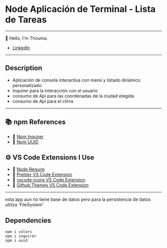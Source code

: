 # Node Aplicación de Terminal - Lista de Tareas

---

👋 Hello, I'm Thouma.

- [LinkedIn](https://www.linkedin.com/in/richard-allcca-llano/)

---

## Description

- Aplicación de consola interactiva con menú y listado dinámico personalizado
- Inquirer para la interacción con el usuario
- consumo de Api para las coordenadas de la ciudad elegida
- consumo de Api para el clima

---

## 📚 npm References

- 🔗 [Npm Inquirer](https://www.npmjs.com/package//inquirer)
- 🔗 [Npm UUID](https://www.npmjs.com/package/uuid)

## ⚙ VS Code Extensions I Use

- 🔗 [Node Require](https://marketplace.visualstudio.com/items?itemName=tgreen7.vs-code-node-require)
- 🔗 [Prettier VS Code Extension](https://marketplace.visualstudio.com/items?itemName=esbenp.prettier-vscode)
- 🔗 [vscode-icons VS Code Extension](https://marketplace.visualstudio.com/items?itemName=vscode-icons-team.vscode-icons)
- 🔗 [Github Themes VS Code Extension](https://marketplace.visualstudio.com/items?itemName=GitHub.github-vscode-theme)

---

esta app aun no tiene base de datos pero para la persistencia de datos utiliza 'FileSystem'

## Dependencies

    npm i colors
    npm i inquirer
    npm i uuid
